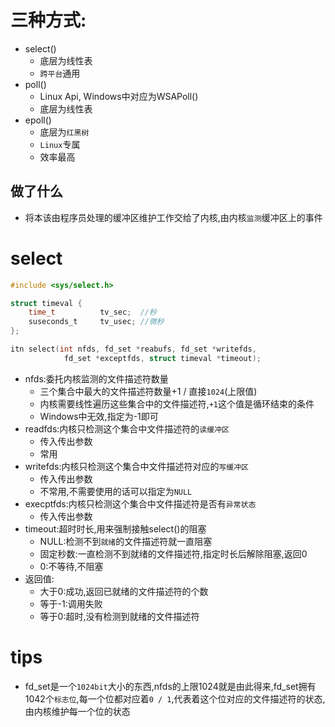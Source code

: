 # 三种方式:
- select()
    - 底层为线性表
    - `跨平台`通用
- poll()
    - Linux Api, Windows中对应为WSAPoll()
    - 底层为线性表
- epoll()
    - 底层为`红黑树`
    - `Linux`专属
    - 效率最高

## 做了什么
- 将本该由程序员处理的缓冲区维护工作交给了内核,由内核`监测`缓冲区上的事件


# select
```c
#include <sys/select.h>

struct timeval {
    time_t          tv_sec;  //秒
    suseconds_t     tv_usec; //微秒
};

itn select(int nfds, fd_set *reabufs, fd_set *writefds,
            fd_set *exceptfds, struct timeval *timeout);
```
- nfds:委托内核监测的文件描述符数量
    - 三个集合中最大的文件描述符数量+1 / 直接`1024`(上限值)
    - 内核需要线性遍历这些集合中的文件描述符,`+1`这个值是循环结束的条件
    - Windows中无效,指定为-1即可
- readfds:内核只检测这个集合中文件描述符的`读缓冲区`
    - 传入传出参数
    - 常用
- writefds:内核只检测这个集合中文件描述符对应的`写缓冲区`
    - 传入传出参数
    - 不常用,不需要使用的话可以指定为`NULL`
- execptfds:内核只检测这个集合中文件描述符是否有`异常状态`
    - 传入传出参数
- timeout:超时时长,用来强制接触select()的阻塞
    - NULL:检测不到`就绪`的文件描述符就一直阻塞
    - 固定秒数:一直检测不到就绪的文件描述符,指定时长后解除阻塞,返回0
    - 0:不等待,不阻塞
- 返回值:
    - 大于0:成功,返回已就绪的文件描述符的个数
    - 等于-1:调用失败
    - 等于0:超时,没有检测到就绪的文件描述符

# tips
- fd_set是一个`1024bit`大小的东西,nfds的上限1024就是由此得来,fd_set拥有1042个`标志位`,每一个位都对应着`0 / 1`,代表着这个位对应的文件描述符的状态,由内核维护每一个位的状态